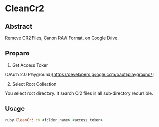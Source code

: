 # CleanCr2

## Abstract

Remove CR2 Files, Canon RAW Format, on Google Drive.

## Prepare

1. Get Access Token

(OAuth 2.0 Playground)[https://developers.google.com/oauthplayground/]

2. Select Root Collection

You select root directory. It search Cr2 files in all sub-directory recursible.

## Usage

```ruby
ruby CleanCr2.rb <folder_name> <access_token>
```
